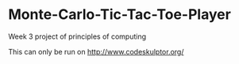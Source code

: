 # Monte-Carlo-Tic-Tac-Toe-Player
Week 3 project of principles of computing 

This can only be run on  http://www.codeskulptor.org/
